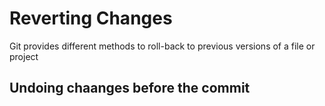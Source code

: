 <h1> Reverting Changes </h1>

Git provides different methods to roll-back to previous versions of a file or project

<h2> Undoing chaanges before the commit </h2>

